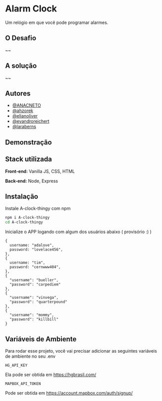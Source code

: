 # Alarm Clock

Um relógio em que você pode programar alarmes.

## O Desafio

~~

## A solução

~~

## Autores

- [@ANACNETO](https://github.com/ANACNETO)
- [@ahzorek](https://github.com/ahzorek)
- [@elianoliver](https://github.com/elianoliver)
- [@evandroreichert](https://github.com/evandroreichert)
- [@laraberns](https://github.com/laraberns)

## Demonstração

## Stack utilizada

**Front-end:** Vanilla JS, CSS, HTML

**Back-end:** Node, Express

## Instalação

Instale A-clock-thingy com npm

```bash
npm i A-clock-thingy
cd A-clock-thingy
```

Inicialize o APP logando com algum dos usuários abaixo ( provisório :) )

    {
      username: "adalove",
      password: "lovelace456",
    },
    {
      username: "tim",
      password: "cernwww404",
    },
    {
      "username": "bueller",
      "password": "carpediem"
    },
    {
      "username": "vinvega",
      "password": "quarterpound"
    },
    {
      "username": "mommy",
      "password": "killbill"
    }

## Variáveis de Ambiente

Para rodar esse projeto, você vai precisar adicionar as seguintes variáveis de
ambiente no seu .env

`HG_API_KEY`

Ela pode ser obtida em https://hgbrasil.com/

`MAPBOX_API_TOKEN`

Pode ser obtida em https://account.mapbox.com/auth/signup/
